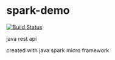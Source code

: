 # spark-demo
[![Build Status](https://travis-ci.org/akiaittolampi/spark-demo.png)](https://travis-ci.org/akiaittolampi/spark-demo)

java rest api 

created with java spark micro framework 


